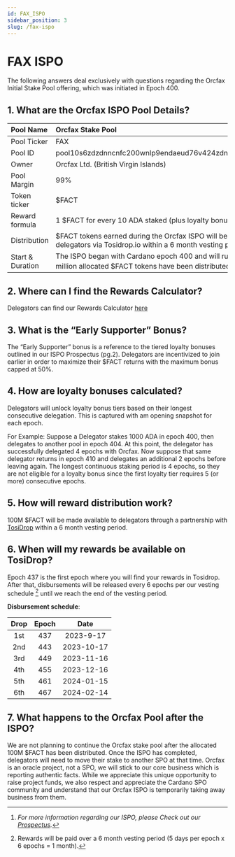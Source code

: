 ```yaml
---
id: FAX_ISPO
sidebar_position: 3
slug: /fax-ispo
---
```


# FAX ISPO

The following answers deal exclusively with questions regarding the Orcfax Initial Stake Pool offering, which was initiated in Epoch 400.

## 1. What are the Orcfax ISPO Pool Details?

| Pool Name | Orcfax Stake Pool |
| :----------- | :----------- |
| Pool Ticker | FAX |
| Pool ID | pool10s6zdzdnncnfc200wnlp9endaeud76v424zdnurx9askwshm02x |
| Owner | Orcfax Ltd. (British Virgin Islands) |
| Pool Margin | 99% |
| Token ticker | $FACT |
| Reward formula | 1 $FACT for every 10 ADA staked (plus loyalty bonuses per epoch) |
| Distribution | $FACT tokens earned during the Orcfax ISPO will become available to delegators via Tosidrop.io within a 6 month vesting period. |
| Start & Duration | The ISPO began with Cardano epoch 400 and will run until the 100 million allocated $FACT tokens have been distributed [^1]. | 

## 2. Where can I find the Rewards Calculator?

Delegators can find our Rewards Calculator [here](https://rewards.orcfax.io/)

## 3. What is the “Early Supporter” Bonus?

The “Early Supporter” bonus is a reference to the tiered loyalty bonuses outlined in our ISPO Prospectus (pg.2). Delegators are incentivized to join earlier in order to maximize their $FACT returns with the maximum bonus capped at 50%.

## 4. How are loyalty bonuses calculated?

Delegators will unlock loyalty bonus tiers based on their longest consecutive delegation. This is captured with am opening snapshot for each epoch. 
    
For Example: Suppose a Delegator stakes 1000 ADA in epoch 400, then delegates to another pool in epoch 404. At this point, the delegator has successfully delegated 4 epochs with Orcfax. Now suppose that same delegator returns in epoch 410 and delegates an additional 2 epochs before leaving again. The longest continuous staking period is 4 epochs, so they are not eligible for a loyalty bonus since the first loyalty tier requires 5 (or more) consecutive epochs.

## 5. How will reward distribution work?
    
100M $FACT will be made available to delegators through a partnership with [TosiDrop](https://www.tosidrop.io/) within a 6 month vesting period.

## 6. When will my rewards be available on TosiDrop?
    
Epoch 437 is the first epoch where you will find your rewards in Tosidrop. After that, disbursements will be released every 6 epochs per our vesting schedule [^2] until we reach the end of the vesting period.

**Disbursement schedule**:

| Drop | Epoch | Date |
| :-----: | :-----:| :-----: |
| 1st | 437 | 2023-9-17 |
| 2nd | 443 | 2023-10-17 |
| 3rd | 449 | 2023-11-16 |
| 4th | 455 | 2023-12-16 |
| 5th | 461 | 2024-01-15 |
| 6th | 467 | 2024-02-14 |

## 7. What happens to the Orcfax Pool after the ISPO?

We are not planning to continue the Orcfax stake pool after the allocated 100M $FACT has been distributed. Once the ISPO has completed, delegators will need to move their stake to another SPO at that time. Orcfax is an oracle project, not a SPO, we will stick to our core business which is reporting authentic facts. While we appreciate this unique opportunity to raise project funds, we also respect and appreciate the Cardano SPO community and understand that our Orcfax ISPO is temporarily taking away business from them.

[^1]: *For more information regarding our ISPO, please Check out our [Prospectus](https://orcfax.io/#ispo).*

[^2]: Rewards will be paid over a 6 month vesting period (5 days per epoch x 6 epochs = 1 month).